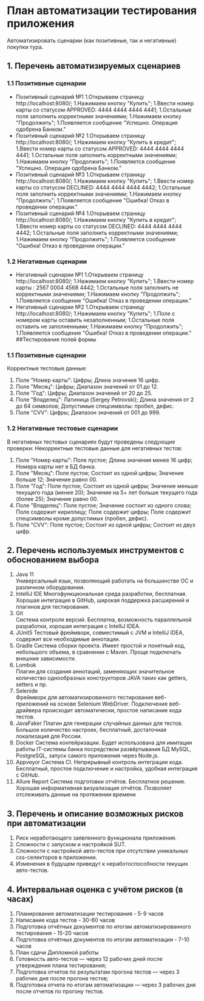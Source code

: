 # План автоматизации тестирования приложения 
Автоматизировать сценарии (как позитивные, так и негативные) покупки тура.
## 1. Перечень автоматизируемых сценариев
### 1.1 Позитивные сценарии
* Позитивный сценарий №1
 1.Открываем страницу http://localhost:8080/;
 1.Нажимаем кнопку "Купить";
 1.Ввести номер карты со статусом APPROVED: 4444 4444 4444 4441;
 1.Остальные поля заполнить корректными значениями;
 1.Нажимаем кнопку "Продолжить";
 1.Появляется сообщение "Успешно. Операция одобрена Банком."
* Позитивный сценарий №2
 1.Открываем страницу http://localhost:8080/;
 1.Нажимаем кнопку "Купить в кредит";
 1.Ввести номер карты со статусом APPROVED: 4444 4444 4444 4441;
 1.Остальные поля заполнить корректными значениями;
 1.Нажимаем кнопку "Продолжить";
 1.Появляется сообщение "Успешно. Операция одобрена Банком."
* Позитивный сценарий №3
 1.Открываем страницу http://localhost:8080/;
 1.Нажимаем кнопку "Купить";
 1.Ввести номер карты со статусом DECLINED: 4444 4444 4444 4442;
 1.Остальные поля заполнить корректными значениями;
 1.Нажимаем кнопку "Продолжить";
 1.Появляется сообщение "Ошибка!  Отказ в проведении операции."
* Позитивный сценарий №4
 1.Открываем страницу http://localhost:8080/;
 1.Нажимаем кнопку "Купить в кредит";
 1.Ввести номер карты со статусом DECLINED: 4444 4444 4444 4442;
 1.Остальные поля заполнить корректными значениями;
 1.Нажимаем кнопку "Продолжить";
 1.Появляется сообщение "Ошибка! Отказ в проведении операции."
### 1.2 Негативные сценарии
* Негативный сценарии №1
 1.Открываем страницу http://localhost:8080/;
 1.Нажимаем кнопку "Купить";
 1.Ввести номер карты : 2567 0004 4568 4442;
 1.Остальные поля заполнить не корректными значениями;
 1.Нажимаем кнопку "Продолжить";
 1.Появляется сообщение "Ошибка!  Отказ в проведении операции."
* Негативный сценарии №2
 1.Открываем страницу http://localhost:8080/;
 1.Нажимаем кнопку "Купить";
 1.Поле с  номером карты оставить незаполненным;
 1.Остальные поля оставить не заполненными;
 1.Нажимаем кнопку "Продолжить";
 1.Появляется сообщение "Ошибка!  Отказ в проведении операции."
##Тестирование полей формы
### 1.1 Позитивные сценарии
Корректные тестовые данные:
1. Поле "Номер карты":
     Цифры;
     Длина значения 16 цифр.
2. Поле "Месяц":
    Цифры;
    Диапазон значений от 01 до 12.
3. Поле "Год":
    Цифры;
    Диапазон значений от 20 до 25.
4. Поле "Владелец":
    Латиница (Sergey Petrovski);
    Длина значения от 2 до 64 символов;
    Допустимые спецсимволы: пробел, дефис.  
5. Поле "CVV":
    Цифры;
    Диапазон значений от 001 до 999.
    
### 1.2 Негативные тестовые сценарии
В негативных тестовых сценариях будут проведены следующие проверки:
Некорректные тестовые данные для негативных тестов:
1. Поле "Номер карты":
    Поле пустое;
    Длина значения менее 16 цифр;
    Номера карты нет в БД банка.
2. Поле "Месяц":
    Поле пустое;
    Состоит из одной цифры;
    Значение больше 12;
    Значение равно 00.
3. Поле "Год":
    Поле пустое;
    Состоит из одной цифры;
    Значение меньше текущего года (менее 20);
    Значение на 5+ лет больше текущего года (более 25);
    Значение равно 00.
4. Поле "Владелец":
    Поле пустое;
    Значение состоит из одного слова;
    Поле содержит кириллицу;
    Поле содержит цифры;
    Поле содержит спецсимволы кроме допустимых (пробел, дефис).
5. Поле "CVV":
    Поле пустое;
    Состоит из одной цифры;
    Состоит из двух цифр.
    
## 2. Перечень используемых инструментов с обоснованием выбора
1. Java 11  
Универсальный язык, позволяющий работать на большинстве ОС и различном оборудовании.
2. IntelliJ IDE 
Многофункциональная среда разработки, бесплатная. Хорошая интеграция в GitHub, широкая поддержка расширений и плагинов для тестирования.
3. Git  
Система контроля версий. Бесплатна, возможность параллельной разработки, хорошая интеграция с IntelliJ IDEA.
4. JUnit5 
Тестовый фреймворк, совместимый с JVM и IntelliJ IDEA, содержит все необходимые аннотации.
5. Gradle
Система сборки проекта. Имеет простой и понятный код, небольшого объема, в сравнении с Maven. Проще подключать внешние зависимости.
6. Lombok  
Плагин для создания аннотаций, заменяющих значительное количество однообразных конструкторов JAVA таких как getters, setters и пр.
7. Selenide  
Фреймворк для автоматизированного тестирования веб-приложений на основе Selenium WebDriver. Подключение веб-драйвера происходит автоматически, простое написание кода тестов.
8. JavaFaker
Плагин для генерации случайных данных для тестов. Большое количество настроек, бесплатный, достаточная локализация для России.
9. Docker
Система контейризации. Будет использована для имитации работы IT-системы банка посредством развёртывания БД MySQL, PostgreSQL, запуск самого приложения через Node.js. 
10. Appveyor
Система CI. Непрерывный контроль интеграции кода. Бесплатный, простое подключение и настройка, удобная интеграция с GitHub.
11. Allure Report 
Система подготовки отчётов. Бесплатное решение. Хорошая информативная визуализация отчётов. Позволяет отслеживать данные на протяжении времени

## 3. Перечень и описание возможных рисков при автоматизации
1. Риск неработающего заявленного функционала приложения.
2. Сложности с запуском и настройкой SUT.
3. Сложности с настройкой авто-тестов при отсутствии уникальных css-селекторов в приложении.
4. Изменения в будущем приведут  к неработоспособности текущих авто-тестов.

## 4. Интервальная оценка с учётом рисков (в часах)
1. Планирование автоматизации тестирования - 5-9 часов
2. Написание кода тестов - 30-60 часов 
3. Подготовка отчётных документов по итогам автоматизированного тестирования - 15-20 часов
4. Подготовка отчётных документов по итогам автоматизации - 7-10 часов
5. План сдачи Дипломной работы
1. Готовность авто-тестов — через 12 рабочих дней после утверждения плана тестирования;
2. Подготовка отчетов по результатам прогона тестов — через 3 рабочих дня после прогона тестов;
3. Подготовка отчета по итогам автоматизации — через 3 рабочих дня после отчетов по прогону тестов.

